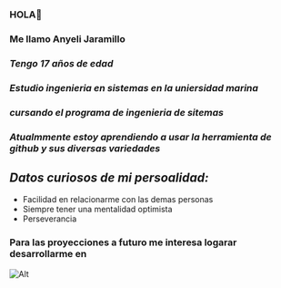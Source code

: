 ### HOLA👋
### Me llamo  __Anyeli Jaramillo__ 
### _Tengo 17 años de edad_
### _Estudio ingenieria en sistemas en la uniersidad marina_
### _cursando el programa de ingenieria de sitemas_
### _Atualmmente estoy aprendiendo a usar la herramienta de github y sus diversas variedades_
## *_Datos curiosos  de mi persoalidad:_*
* Facilidad en relacionarme con las demas personas
* Siempre tener una mentalidad optimista
* Perseverancia
### Para las proyecciones a futuro me interesa logarar desarrollarme en 


![Alt](https://encrypted-tbn0.gstatic.com/images?q=tbn:ANd9GcR6cGaClVSI1h_t-G0DTP1rEv5XE9hpDsu6qCdRBkDWk0_12ZbuB7WfixhTqZNo9vnBcfg&usqp=CAU)
<!--
**AnyeliJaramillo/AnyeliJaramillo** is a ✨ _special_ ✨ repository because its `README.md` (this file) appears on your GitHub profile.

Here are some ideas to get you started:

- 🔭 I’m currently working on ...
- 🌱 I’m currently learning ...
- 👯 I’m looking to collaborate on ...
- 🤔 I’m looking for help with ...
- 💬 Ask me about ...
- 📫 How to reach me: ...
- 😄 Pronouns: ...
- ⚡ Fun fact: ...
-->
